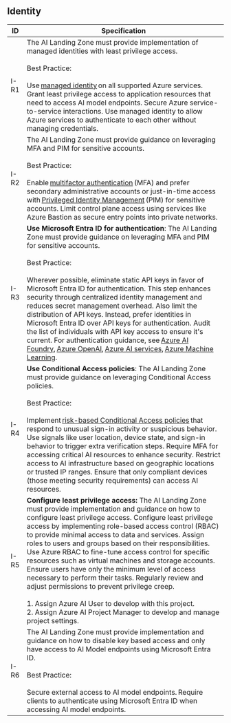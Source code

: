 ## Identity

| ID    | Specification |
|-------|--------------|
| I-R1  | The AI Landing Zone must provide implementation of managed identities with least privilege access. <br><br>Best Practice:<br><br> Use [managed identity](https://learn.microsoft.com/entra/identity/managed-identities-azure-resources/overview) on all supported Azure services. Grant least privilege access to application resources that need to access AI model endpoints. Secure Azure service-to-service interactions. Use managed identity to allow Azure services to authenticate to each other without managing credentials.|
| I-R2  | The AI Landing Zone must provide guidance on leveraging MFA and PIM for sensitive accounts.<br><br>Best Practice:<br><br> Enable [multifactor authentication](https://learn.microsoft.com/entra/identity/authentication/tutorial-enable-azure-mfa) (MFA) and prefer secondary administrative accounts or just-in-time access with [Privileged Identity Management](https://learn.microsoft.com/entra/id-governance/privileged-identity-management/pim-configure) (PIM) for sensitive accounts. Limit control plane access using services like Azure Bastion as secure entry points into private networks. |
| I-R3  | **Use Microsoft Entra ID for authentication**: The AI Landing Zone must provide guidance on leveraging MFA and PIM for sensitive accounts. <br><br>Best Practice:<br><br> Wherever possible, eliminate static API keys in favor of Microsoft Entra ID for authentication. This step enhances security through centralized identity management and reduces secret management overhead. Also limit the distribution of API keys. Instead, prefer identities in Microsoft Entra ID over API keys for authentication. Audit the list of individuals with API key access to ensure it's current. For authentication guidance, see [Azure AI Foundry](https://learn.microsoft.com/azure/ai-studio/concepts/rbac-ai-studio), [Azure OpenAI](https://learn.microsoft.com/azure/ai-services/openai/how-to/managed-identity), [Azure AI services](https://learn.microsoft.com/azure/ai-services/authentication), [Azure Machine Learning](https://learn.microsoft.com/azure/machine-learning/how-to-setup-authentication). |
| I-R4  | **Use Conditional Access policies**: The AI Landing Zone must provide guidance on leveraging Conditional Access policies. <br><br>Best Practice:<br><br> Implement [risk-based Conditional Access policies](https://learn.microsoft.com/entra/id-protection/howto-identity-protection-configure-risk-policies) that respond to unusual sign-in activity or suspicious behavior. Use signals like user location, device state, and sign-in behavior to trigger extra verification steps. Require MFA for accessing critical AI resources to enhance security. Restrict access to AI infrastructure based on geographic locations or trusted IP ranges. Ensure that only compliant devices (those meeting security requirements) can access AI resources. |
| I-R5  | **Configure least privilege access:** The AI Landing Zone must provide implementation and guidance on how to configure least privilege access. Configure least privilege access by implementing role-based access control (RBAC) to provide minimal access to data and services. Assign roles to users and groups based on their responsibilities. Use Azure RBAC to fine-tune access control for specific resources such as virtual machines and storage accounts. Ensure users have only the minimum level of access necessary to perform their tasks. Regularly review and adjust permissions to prevent privilege creep. <br><br>1.  Assign Azure AI User to develop with this project. <br> 2.  Assign Azure AI Project Manager to develop and manage project settings. |
| I-R6  | The AI Landing Zone must provide implementation and guidance on how to disable key based access and only have access to AI Model endpoints using Microsoft Entra ID.<br><br>Best Practice:<br><br> Secure external access to AI model endpoints. Require clients to authenticate using Microsoft Entra ID when accessing AI model endpoints. |

